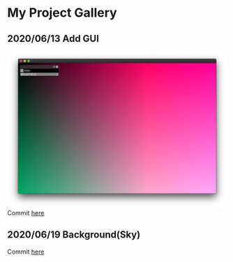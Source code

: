 # My Project Gallery

## 2020/06/13 Add GUI
![](/gallery/add_gui.png)
Commit [here](https://github.com/kugimasa/Genji/commit/a4a5a4c3214f0f8d4956c84291a5acc1a8daad57)

## 2020/06/19 Background(Sky)
Commit [here](https://github.com/kugimasa/Genji/commit/0a8054ef8992b35941669692ca5cb233498da844)
